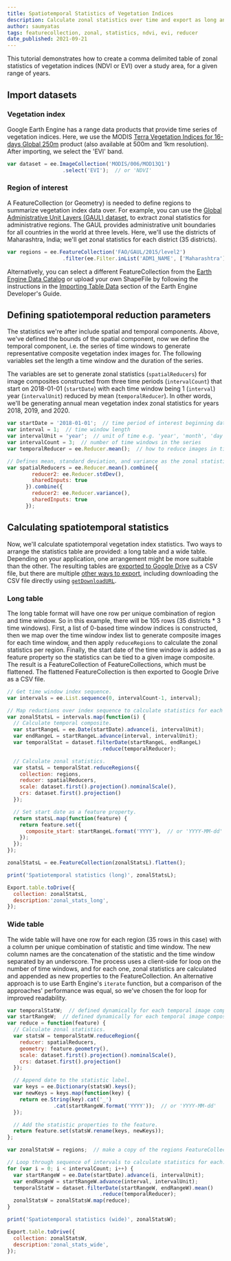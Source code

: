 ```yaml
---
title: Spatiotemporal Statistics of Vegetation Indices
description: Calculate zonal statistics over time and export as long and wide tables in comma delimited format.
author: saumyatas
tags: featurecollection, zonal, statistics, ndvi, evi, reducer
date_published: 2021-09-21
---
```

<!--
Copyright 2021 The Google Earth Engine Community Authors

Licensed under the Apache License, Version 2.0 (the "License");
you may not use this file except in compliance with the License.
You may obtain a copy of the License at

    https://www.apache.org/licenses/LICENSE-2.0

Unless required by applicable law or agreed to in writing, software
distributed under the License is distributed on an "AS IS" BASIS,
WITHOUT WARRANTIES OR CONDITIONS OF ANY KIND, either express or implied.
See the License for the specific language governing permissions and
limitations under the License.
-->

This tutorial demonstrates how to create a comma delimited table of zonal
statistics of vegetation indices (NDVI or EVI) over a study area, for a given
range of years.

## Import datasets

### Vegetation index

Google Earth Engine has a range data products that provide time series of
vegetation indices. Here, we use the MODIS
[Terra Vegetation Indices for 16-days Global 250m](https://developers.google.com/earth-engine/datasets/catalog/MODIS_006_MOD13Q1)
product (also available at 500m and 1km resolution). After importing, we select
the 'EVI' band.

```js
var dataset = ee.ImageCollection('MODIS/006/MOD13Q1')
                  .select('EVI');  // or 'NDVI'
```

### Region of interest

A FeatureCollection (or Geometry) is needed to define regions to summarize
vegetation index data over. For example, you can use the
[Global Administrative Unit Layers (GAUL) dataset](https://developers.google.com/earth-engine/datasets/catalog/FAO_GAUL_2015_level2?hl=en),
to extract zonal statistics for administrative regions. The GAUL provides
administrative unit boundaries for all countries in the world at three levels.
Here, we'll use the districts of Maharashtra, India; we'll get zonal
statistics for each district (35 districts).

```js
var regions = ee.FeatureCollection('FAO/GAUL/2015/level2')
                  .filter(ee.Filter.inList('ADM1_NAME', ['Maharashtra']));
```

Alternatively, you can select a different FeatureCollection from the
[Earth Engine Data Catalog](https://developers.google.com/earth-engine/datasets)
or upload your own ShapeFile by following the instructions in the
[Importing Table Data](https://developers.google.com/earth-engine/guides/table_upload)
section of the Earth Engine Developer's Guide.

## Defining spatiotemporal reduction parameters

The statistics we're after include spatial and temporal components. Above,
we've defined the bounds of the spatial component, now we define the temporal
component, i.e. the series of time windows to generate representative composite
vegetation index images for. The following variables set the length a time
window and the duration of the series.

The variables are set to generate zonal statistics (`spatialReducers`) for
image composites constructed from three time periods (`intervalCount`) that
start on 2018-01-01 (`startDate`) with each time window being 1 (`interval`)
year (`intervalUnit`) reduced by mean (`temporalReducer`). In other words, we'll
be generating annual mean vegetation index zonal statistics for years 2018,
2019, and 2020.

```js
var startDate = '2018-01-01';  // time period of interest beginning date
var interval = 1;  // time window length
var intervalUnit = 'year';  // unit of time e.g. 'year', 'month', 'day'
var intervalCount = 3;  // number of time windows in the series
var temporalReducer = ee.Reducer.mean();  // how to reduce images in time window

// Defines mean, standard deviation, and variance as the zonal statistics.
var spatialReducers = ee.Reducer.mean().combine({
        reducer2: ee.Reducer.stdDev(),
        sharedInputs: true
      }).combine({
        reducer2: ee.Reducer.variance(),
        sharedInputs: true
      });
```

## Calculating spatiotemporal statistics

Now, we'll calculate spatiotemporal vegetation index statistics. Two ways to
arrange the statistics table are provided: a long table and a wide table.
Depending on your application, one arrangement might be more suitable than the
other. The resulting tables are
[exported to Google Drive](https://developers.google.com/earth-engine/guides/exporting#to-drive)
as a CSV file, but there are multiple
[other ways to export](https://developers.google.com/earth-engine/guides/exporting#exporting-tables-and-vector-data),
including downloading the CSV file directly using
[`getDownloadURL`](https://developers.google.com/earth-engine/apidocs/ee-featurecollection-getdownloadurl).

### Long table

The long table format will have one row per unique combination of region and
time window. So in this example, there will be 105 rows
(35 districts * 3 time windows). First, a list of 0-based time window
indices is constructed, then we map over the time window index list to generate
composite images for each time window, and then apply `reduceRegions` to
calculate the zonal statistics per region. Finally, the start date of the
time window is added as a feature property so the statistics can be tied to
a given image composite. The result is a FeatureCollection of
FeatureCollections, which must be flattened. The flattened FeatureCollection is
then exported to Google Drive as a CSV file.

```js
// Get time window index sequence.
var intervals = ee.List.sequence(0, intervalCount-1, interval);

// Map reductions over index sequence to calculate statistics for each interval.
var zonalStatsL = intervals.map(function(i) {
  // Calculate temporal composite.
  var startRangeL = ee.Date(startDate).advance(i, intervalUnit);
  var endRangeL = startRangeL.advance(interval, intervalUnit);
  var temporalStat = dataset.filterDate(startRangeL, endRangeL)
                              .reduce(temporalReducer);

  // Calculate zonal statistics.
  var statsL = temporalStat.reduceRegions({
    collection: regions,
    reducer: spatialReducers,
    scale: dataset.first().projection().nominalScale(),
    crs: dataset.first().projection()
  });

  // Set start date as a feature property.
  return statsL.map(function(feature) {
    return feature.set({
      composite_start: startRangeL.format('YYYY'),  // or 'YYYY-MM-dd'
    });
  });
});

zonalStatsL = ee.FeatureCollection(zonalStatsL).flatten();

print('Spatiotemporal statistics (long)', zonalStatsL);

Export.table.toDrive({
  collection: zonalStatsL,
  description:'zonal_stats_long',
});
```

### Wide table

The wide table will have one row for each region (35 rows in this case) with
a column per unique combination of statistic and time window. The new column
names are the concatenation of the statistic and the time window separated
by an underscore. The process uses a client-side for loop on the number
of time windows, and for each one, zonal statistics are calculated and appended
as new properties to the FeatureCollection. An alternative approach is to use
Earth Engine's `iterate` function, but a comparison of the approaches'
performance was equal, so we've chosen the for loop for improved readability.

```js
var temporalStatW;  // defined dynamically for each temporal image composite
var startRangeW;  // defined dynamically for each temporal image composite
var reduce = function(feature) {
  // Calculate zonal statistics.
  var statsW = temporalStatW.reduceRegion({
    reducer: spatialReducers,
    geometry: feature.geometry(),
    scale: dataset.first().projection().nominalScale(),
    crs: dataset.first().projection()
  });

  // Append date to the statistic label.
  var keys = ee.Dictionary(statsW).keys();
  var newKeys = keys.map(function(key) {
    return ee.String(key).cat('_')
               .cat(startRangeW.format('YYYY'));  // or 'YYYY-MM-dd'
  });

  // Add the statistic properties to the feature.
  return feature.set(statsW.rename(keys, newKeys));
};

var zonalStatsW = regions;  // make a copy of the regions FeatureCollection

// Loop through sequence of intervals to calculate statistics for each.
for (var i = 0; i < intervalCount; i++) {
  var startRangeW = ee.Date(startDate).advance(i, intervalUnit);
  var endRangeW = startRangeW.advance(interval, intervalUnit);
  temporalStatW = dataset.filterDate(startRangeW, endRangeW).mean()
                              .reduce(temporalReducer);
  zonalStatsW = zonalStatsW.map(reduce);
}

print('Spatiotemporal statistics (wide)', zonalStatsW);

Export.table.toDrive({
  collection: zonalStatsW,
  description:'zonal_stats_wide',
});
```
